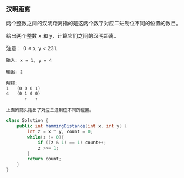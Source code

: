 ### 汉明距离

两个整数之间的汉明距离指的是这两个数字对应二进制位不同的位置的数目。

给出两个整数 x 和 y，计算它们之间的汉明距离。

注意：
		0 ≤ x, y < 231.

```
输入: x = 1, y = 4

输出: 2

解释:
1   (0 0 0 1)
4   (0 1 0 0)
       ↑   ↑

上面的箭头指出了对应二进制位不同的位置。

```

```Java
class Solution {
    public int hammingDistance(int x, int y) {
        int z = x ^ y, count = 0;
        while(z != 0){
            if ((z & 1) == 1) count++;
            z >>= 1;
        }
        return count;
    }
}
```

